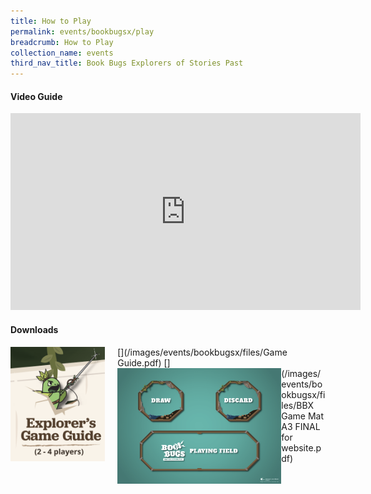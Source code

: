 ```yaml
---
title: How to Play
permalink: events/bookbugsx/play
breadcrumb: How to Play
collection_name: events
third_nav_title: Book Bugs Explorers of Stories Past
---
```


#### Video Guide
<iframe width="560" height="315" src="https://www.youtube.com/embed/6NQcHxQ8MfA" frameborder="0" allow="accelerometer; autoplay; clipboard-write; encrypted-media; gyroscope; picture-in-picture" allowfullscreen></iframe>

#### Downloads
[<img src="/images/events/bookbugsx/Game Guide thumbnail.png" alt="Game Guide Download Link" style="width: 30%; padding-right: 20px" align="left" >](/images/events/bookbugsx/files/Game Guide.pdf) [<img src="/images/events/bookbugsx/Game Mat thumbnail.png" alt="Game Mat Download Link" style="width: 52%" align="left">](/images/events/bookbugsx/files/BBX Game Mat A3 FINAL for website.pdf)
